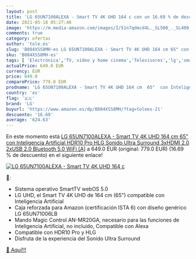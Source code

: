 ```yaml
---
layout: post
title: 'LG 65UN7100ALEXA - Smart TV 4K UHD 164 c con un 16.69 % de descuento'
date: 2021-05-18 05:27:40
image: 'https://m.media-amazon.com/images/I/51n7qdmcd4L._SL500_._SL400_.jpg'
comments: true
category: ofertas
author: 'tole.es'
slug: 'B084XSS8MH-es LG 65UN7100ALEXA - Smart TV 4K UHD 164 cm 65" con...'
sku: 'B084XSS8MH-es'
tags: [ 'Electrónica','TV, vídeo y home cinema','Televisores','lg','smart','tv', ]
actualPrice: 649.0 EUR
currency: EUR
price: 649.0
comparePrice: 779.0 EUR
prodname: 'LG 65UN7100ALEXA - Smart TV 4K UHD 164 cm  65"  con Inteligencia Artificial  HDR10 Pro  HLG  Sonido Ultra Surround  3xHDMI 2.0  2xUSB 2.0  Bluetooth 5.0  WiFi [A]'
country: 'es'
flag: '🇪🇸'
brand: 'LG'
buyurl: 'https://www.amazon.es/dp/B084XSS8MH/?tag=tolees-21'
descuento: '16.69'
average: '624.63'
---
```


En este momento está [LG 65UN7100ALEXA - Smart TV 4K UHD 164 cm  65"  con Inteligencia Artificial  HDR10 Pro  HLG  Sonido Ultra Surround  3xHDMI 2.0  2xUSB 2.0  Bluetooth 5.0  WiFi [A]](https://www.amazon.es/dp/B084XSS8MH/?tag=tolees-21) a 649.0 EUR (original: 779.0 EUR) (16.69 %  de descuento) en el siguiente enlace!

[![LG 65UN7100ALEXA - Smart TV 4K UHD 164 c](https://m.media-amazon.com/images/I/51n7qdmcd4L._SL500_._SL400_.jpg)](https://www.amazon.es/dp/B084XSS8MH/?tag=tolees-21)

🔎:

- Sistema operativo SmartTV webOS 5.0
- LG UHD, el Smart TV 4K UHD de 164 cm (65") compatible con Inteligencia Artificial
- Caja reforzada para Amazon (certificación ISTA 6) con diseño genérico LG 65UN71006LB
- Mando Magic Control AN-MR20GA, necesario para las funciones de Inteligencia Artificial, no incluido, Compatible con Alexa
- Compatible con HDR10 Pro y HLG
- Disfruta de la experiencia del Sonido Ultra Surround

[🛒 Aquí!!!](https://www.amazon.es/dp/B084XSS8MH/?tag=tolees-21)
